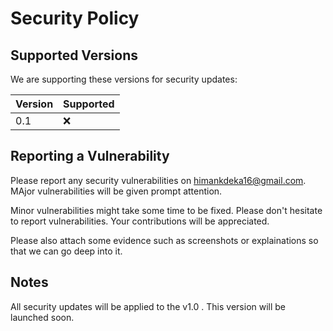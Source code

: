 # Security Policy

## Supported Versions

We are supporting these versions for security updates:

| Version | Supported          |
| ------- | ------------------ |
| 0.1   | ❌            |

## Reporting a Vulnerability

Please report any security vulnerabilities on [himankdeka16@gmail.com](himankdeka16@gmail.com). MAjor vulnerabilities will be given prompt attention.

Minor vulnerabilities might take some time to be fixed. Please don't hesitate to report vulnerabilities. Your contributions will be appreciated.

Please also attach some evidence such as screenshots or explainations so that we can go deep into it. 

## Notes
All security updates will be applied to the  v1.0 . This version will be launched soon.
